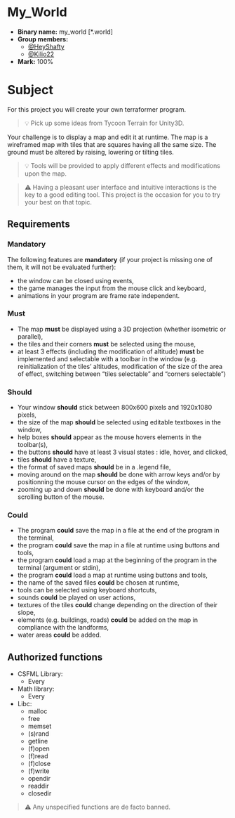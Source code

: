 # My_World

- **Binary name:** my_world [*.world]
- **Group members:**  
  - [@HeyShafty](https://github.com/HeyShafty)
  - [@Kilio22](https://github.com/Kilio22)
- **Mark:** 100%

# Subject

For this project you will create your own terraformer program.

> :bulb: Pick up some ideas from Tycoon Terrain for Unity3D.

Your challenge is to display a map and edit it at runtime.
The map is a wireframed map with tiles that are squares having all the same size.
The ground must be altered by raising, lowering or tilting tiles.

> :bulb: Tools will be provided to apply different effects and modifications upon the map.

> :warning: Having a pleasant user interface and intuitive interactions is the key to a good editing
tool. This project is the occasion for you to try your best on that topic.

## Requirements

### Mandatory
The following features are **mandatory** (if your project is missing one of them, it will not be evaluated further):
- the window can be closed using events,
- the game manages the input from the mouse click and keyboard,
- animations in your program are frame rate independent.

### Must

- The map **must** be displayed using a 3D projection (whether isometric or parallel),
- the tiles and their corners **must** be selected using the mouse,
- at least 3 effects (including the modification of altitude) **must** be implemented and selectable with a
toolbar in the window (e.g. reinitialization of the tiles’ altitudes, modification of the size of the area of
effect, switching between “tiles selectable” and “corners selectable”)

### Should

- Your window **should** stick between 800x600 pixels and 1920x1080 pixels,
- the size of the map **should** be selected using editable textboxes in the window,
- help boxes **should** appear as the mouse hovers elements in the toolbar(s),
- the buttons **should** have at least 3 visual states : idle, hover, and clicked,
- tiles **should** have a texture,
- the format of saved maps **should** be in a .legend file,
- moving around on the map **should** be done with arrow keys and/or by positionning the mouse cursor
on the edges of the window,
- zooming up and down **should** be done with keyboard and/or the scrolling button of the mouse.

### Could

- The program **could** save the map in a file at the end of the program in the terminal,
- the program **could** save the map in a file at runtime using buttons and tools,
- the program **could** load a map at the beginning of the program in the terminal (argument or stdin),
- the program **could** load a map at runtime using buttons and tools,
- the name of the saved files **could** be chosen at runtime,
- tools can be selected using keyboard shortcuts,
- sounds **could** be played on user actions,
- textures of the tiles **could** change depending on the direction of their slope,
- elements (e.g. buildings, roads) **could** be added on the map in compliance with the landforms,
- water areas **could** be added.

## Authorized functions

- CSFML Library:
    - Every
- Math library:
    - Every
- Libc:
    - malloc
    - free
    - memset
    - (s)rand
    - getline
    - (f)open
    - (f)read
    - (f)close
    - (f)write
    - opendir
    - readdir
    - closedir

> :warning: Any unspecified functions are de facto banned.
